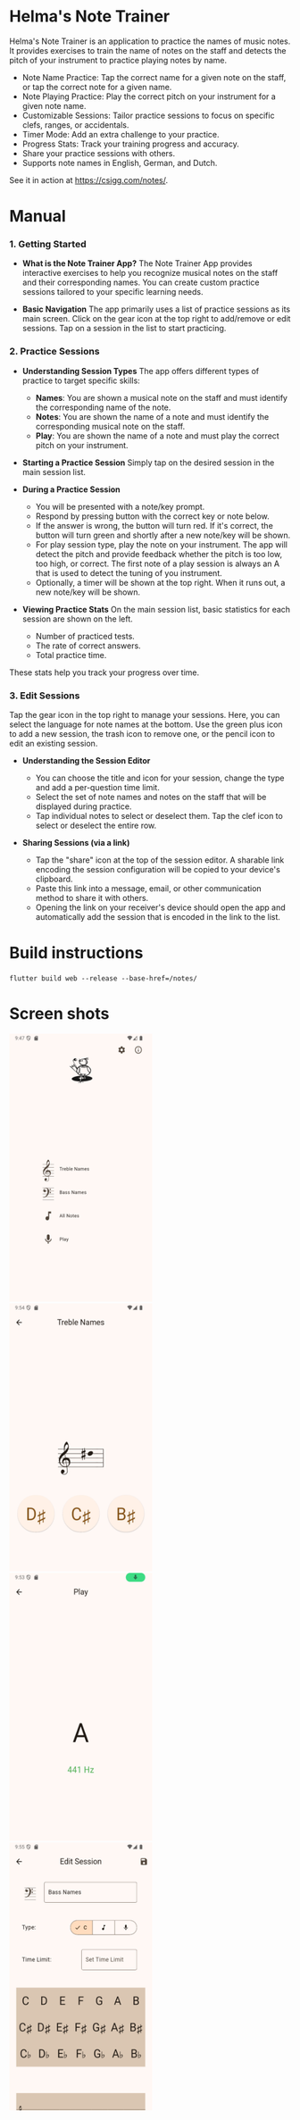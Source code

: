 # Helma's Note Trainer

Helma's Note Trainer is an application to practice the names of music notes.
It provides exercises to train the name of notes on the staff and detects the
pitch of your instrument to practice playing notes by name.

- Note Name Practice: Tap the correct name for a given note on the staff, or tap the correct note
  for a given name.
- Note Playing Practice: Play the correct pitch on your instrument for a given note name.
- Customizable Sessions: Tailor practice sessions to focus on specific clefs, ranges, or
  accidentals.
- Timer Mode: Add an extra challenge to your practice.
- Progress Stats: Track your training progress and accuracy.
- Share your practice sessions with others.
- Supports note names in English, German, and Dutch.

See it in action at https://csigg.com/notes/.

# Manual

### 1\. Getting Started

- **What is the Note Trainer App?** The Note Trainer App provides interactive exercises to help you
  recognize musical notes on the staff and their corresponding names. You can create custom practice
  sessions tailored to your specific learning needs.

- **Basic Navigation** The app primarily uses a list of practice sessions as its main screen. Click
  on the gear icon at the top right to add/remove or edit sessions. Tap on a session in the list to
  start practicing.

### 2\. Practice Sessions

- **Understanding Session Types** The app offers different types of practice to target specific
  skills:

    - **Names**: You are shown a musical note on the staff and must identify the corresponding name
      of the note.
    - **Notes**: You are shown the name of a note and must identify the corresponding musical note
      on the staff.
    - **Play**: You are shown the name of a note and must play the correct pitch on your instrument.

- **Starting a Practice Session** Simply tap on the desired session in the main session list.

- **During a Practice Session**

    - You will be presented with a note/key prompt.
    - Respond by pressing button with the correct key or note below.
    - If the answer is wrong, the button will turn red. If it's correct, the button will turn green
      and shortly after a new note/key will be shown.
    - For play session type, play the note on your instrument. The app will detect the pitch and
      provide feedback whether the pitch is too low, too high, or correct. The first note of a play
      session is always an A that is used to detect the tuning of you instrument.
    - Optionally, a timer will be shown at the top right. When it runs out, a new note/key will be
      shown.

- **Viewing Practice Stats** On the main session list, basic statistics for each session are
  shown on the left.

    - Number of practiced tests.
    - The rate of correct answers.
    - Total practice time.

These stats help you track your progress over time.

### 3\. Edit Sessions

Tap the gear icon in the top right to manage your sessions. Here, you can select the language for
note names at the bottom. Use the green plus icon to add a new session, the trash icon to remove
one, or the pencil icon to edit an existing session.

- **Understanding the Session Editor**

    - You can choose the title and icon for your session, change the type and add a per-question
      time limit.
    - Select the set of note names and notes on the staff that will be displayed during practice.
    - Tap individual notes to select or deselect them. Tap the clef icon to select or deselect the
      entire row.

- **Sharing Sessions (via a link)**

    - Tap the "share" icon at the top of the session editor. A sharable link encoding the session
      configuration will be copied to your device's clipboard.
    - Paste this link into a message, email, or other communication method to share it with others.
    - Opening the link on your receiver's device should open the app and automatically add the
      session
      that is encoded in the link to the list.

# Build instructions

`flutter build web --release --base-href=/notes/`

# Screen shots

<p float="left">
  <img src="assets/screenshots/home_page.png"    alt="Home Page"    width="256" height="480"/>
  <img src="assets/screenshots/treble_names.png" alt="Treble Names" width="256" height="480"/>
  <img src="assets/screenshots/play_tone.png"    alt="Play Tone"    width="256" height="480"/>
  <img src="assets/screenshots/edit_session.png" alt="Edit Session" width="256" height="480"/>
</p>
